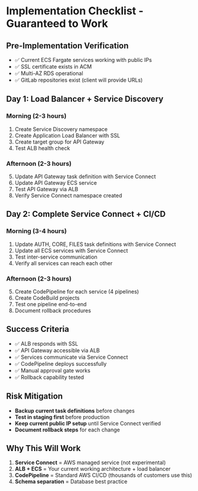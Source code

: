 # Implementation Checklist - Guaranteed to Work

## Pre-Implementation Verification
- ✅ Current ECS Fargate services working with public IPs
- ✅ SSL certificate exists in ACM
- ✅ Multi-AZ RDS operational
- ✅ GitLab repositories exist (client will provide URLs)

## Day 1: Load Balancer + Service Discovery
### Morning (2-3 hours)
1. Create Service Discovery namespace
2. Create Application Load Balancer with SSL
3. Create target group for API Gateway
4. Test ALB health check

### Afternoon (2-3 hours)
5. Update API Gateway task definition with Service Connect
6. Update API Gateway ECS service
7. Test API Gateway via ALB
8. Verify Service Connect namespace created

## Day 2: Complete Service Connect + CI/CD
### Morning (3-4 hours)
1. Update AUTH, CORE, FILES task definitions with Service Connect
2. Update all ECS services with Service Connect
3. Test inter-service communication
4. Verify all services can reach each other

### Afternoon (2-3 hours)
5. Create CodePipeline for each service (4 pipelines)
6. Create CodeBuild projects
7. Test one pipeline end-to-end
8. Document rollback procedures

## Success Criteria
- ✅ ALB responds with SSL
- ✅ API Gateway accessible via ALB
- ✅ Services communicate via Service Connect
- ✅ CodePipeline deploys successfully
- ✅ Manual approval gate works
- ✅ Rollback capability tested

## Risk Mitigation
- **Backup current task definitions** before changes
- **Test in staging first** before production
- **Keep current public IP setup** until Service Connect verified
- **Document rollback steps** for each change

## Why This Will Work
1. **Service Connect** = AWS managed service (not experimental)
2. **ALB + ECS** = Your current working architecture + load balancer
3. **CodePipeline** = Standard AWS CI/CD (thousands of customers use this)
4. **Schema separation** = Database best practice

